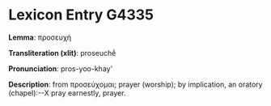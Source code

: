 # Lexicon Entry G4335

**Lemma**: προσευχή

**Transliteration (xlit)**: proseuchḗ

**Pronunciation**: pros-yoo-khay'

**Description**:
from προσεύχομαι; prayer (worship); by implication, an oratory (chapel):--X pray earnestly, prayer.
